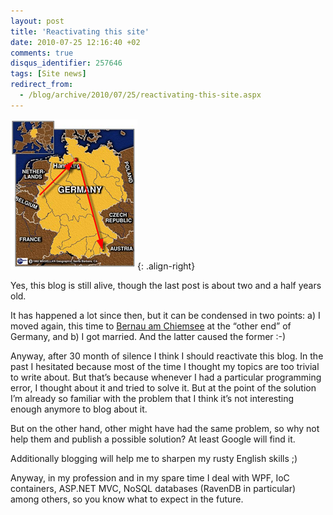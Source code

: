 ```yaml
---
layout: post
title: 'Reactivating this site'
date: 2010-07-25 12:16:40 +02
comments: true
disqus_identifier: 257646
tags: [Site news]
redirect_from:
  - /blog/archive/2010/07/25/reactivating-this-site.aspx
---
```


![germany.hamburg](/files/archive/germany.hamburg_4531E44E.png "germany.hamburg"){: .align-right}

Yes, this blog is still alive, though the last post is about two and a half years old.

It has happened a lot since then, but it can be condensed in two points: a) I moved again, this time to [Bernau am Chiemsee](http://en.wikipedia.org/wiki/Bernau_am_Chiemsee) at the “other end” of Germany, and b) I got married. And the latter caused the former :-)

Anyway, after 30 month of silence I think I should reactivate this blog. In the past I hesitated because most of the time I thought my topics are too trivial to write about. But that’s because whenever I had a particular programming error, I thought about it and tried to solve it. But at the point of the solution I’m already so familiar with the problem that I think it’s not interesting enough anymore to blog about it.

But on the other hand, other might have had the same problem, so why not help them and publish a possible solution? At least Google will find it.

Additionally blogging will help me to sharpen my rusty English skills ;)

Anyway, in my profession and in my spare time I deal with WPF, IoC containers, ASP.NET MVC, NoSQL databases (RavenDB in particular) among others, so you know what to expect in the future.
